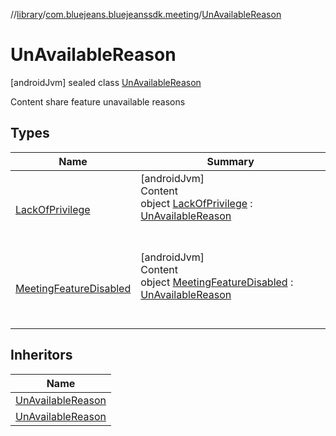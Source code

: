 //[library](../../../index.md)/[com.bluejeans.bluejeanssdk.meeting](../index.md)/[UnAvailableReason](index.md)



# UnAvailableReason  
 [androidJvm] sealed class [UnAvailableReason](index.md)

Content share feature unavailable reasons

   


## Types  
  
|  Name |  Summary | 
|---|---|
| <a name="com.bluejeans.bluejeanssdk.meeting/UnAvailableReason.LackOfPrivilege///PointingToDeclaration/"></a>[LackOfPrivilege](-lack-of-privilege/index.md)| <a name="com.bluejeans.bluejeanssdk.meeting/UnAvailableReason.LackOfPrivilege///PointingToDeclaration/"></a>[androidJvm]  <br>Content  <br>object [LackOfPrivilege](-lack-of-privilege/index.md) : [UnAvailableReason](index.md)  <br><br><br>|
| <a name="com.bluejeans.bluejeanssdk.meeting/UnAvailableReason.MeetingFeatureDisabled///PointingToDeclaration/"></a>[MeetingFeatureDisabled](-meeting-feature-disabled/index.md)| <a name="com.bluejeans.bluejeanssdk.meeting/UnAvailableReason.MeetingFeatureDisabled///PointingToDeclaration/"></a>[androidJvm]  <br>Content  <br>object [MeetingFeatureDisabled](-meeting-feature-disabled/index.md) : [UnAvailableReason](index.md)  <br><br><br>|


## Inheritors  
  
|  Name | 
|---|
| <a name="com.bluejeans.bluejeanssdk.meeting/UnAvailableReason.MeetingFeatureDisabled///PointingToDeclaration/"></a>[UnAvailableReason](-meeting-feature-disabled/index.md)|
| <a name="com.bluejeans.bluejeanssdk.meeting/UnAvailableReason.LackOfPrivilege///PointingToDeclaration/"></a>[UnAvailableReason](-lack-of-privilege/index.md)|

